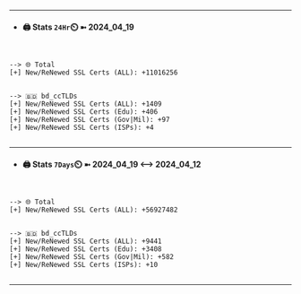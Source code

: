 

---
- #### 🖨️ **Stats** `24Hr`⏲️ ➼ 2024_04_19
```console


--> 🌐 Total
[+] New/ReNewed SSL Certs (ALL): +11016256


--> 🇧🇩 bd_ccTLDs
[+] New/ReNewed SSL Certs (ALL): +1409
[+] New/ReNewed SSL Certs (Edu): +406
[+] New/ReNewed SSL Certs (Gov|Mil): +97
[+] New/ReNewed SSL Certs (ISPs): +4


```

---
- #### 🖨️ **Stats** `7Days`⏲️ ➼ 2024_04_19 <--> 2024_04_12
```console


--> 🌐 Total
[+] New/ReNewed SSL Certs (ALL): +56927482


--> 🇧🇩 bd_ccTLDs
[+] New/ReNewed SSL Certs (ALL): +9441
[+] New/ReNewed SSL Certs (Edu): +3408
[+] New/ReNewed SSL Certs (Gov|Mil): +582
[+] New/ReNewed SSL Certs (ISPs): +10


```

---

